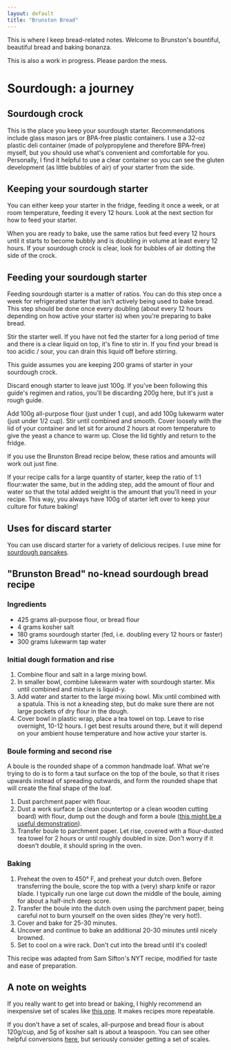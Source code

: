 ```yaml
---
layout: default
title: "Brunston Bread"
---
```


This is where I keep bread-related notes. Welcome to Brunston's bountiful, beautiful bread and baking bonanza.

This is also a work in progress. Please pardon the mess.

# Sourdough: a journey

## Sourdough crock

This is the place you keep your sourdough starter. Recommendations include glass mason jars or BPA-free plastic containers. I use a 32-oz plastic deli container (made of polypropylene and therefore BPA-free) myself, but you should use what's convenient and comfortable for you. Personally, I find it helpful to use a clear container so you can see the gluten development (as little bubbles of air) of your starter from the side.

## Keeping your sourdough starter

You can either keep your starter in the fridge, feeding it once a week, or at room temperature, feeding it every 12 hours. Look at the next section for how to feed your starter.

When you are ready to bake, use the same ratios but feed every 12 hours until it starts to become bubbly and is doubling in volume at least every 12 hours. If your sourdough crock is clear, look for bubbles of air dotting the side of the crock.

## Feeding your sourdough starter

Feeding sourdough starter is a matter of ratios. You can do this step once a week for refrigerated starter that isn't actively being used to bake bread. This step should be done once every doubling (about every 12 hours depending on how active your starter is) when you're preparing to bake bread.

Stir the starter well. If you have not fed the starter for a long period of time and there is a clear liquid on top, it's fine to stir in. If you find your bread is too acidic / sour, you can drain this liquid off before stirring.

This guide assumes you are keeping 200 grams of starter in your sourdough crock.

Discard enough starter to leave just 100g. If you've been following this guide's regimen and ratios, you'll be discarding 200g here, but it's just a rough guide.

Add 100g all-purpose flour (just under 1 cup), and add 100g lukewarm water (just under 1/2 cup). Stir until combined and smooth. Cover loosely with the lid of your container and let sit for around 2 hours at room temperature to give the yeast a chance to warm up. Close the lid tightly and return to the fridge.

If you use the Brunston Bread recipe below, these ratios and amounts will work out just fine.

If your recipe calls for a large quantity of starter, keep the ratio of 1:1 flour:water the same, but in the adding step, add the amount of flour and water so that the total added weight is the amount that you'll need in your recipe. This way, you always have 100g of starter left over to keep your culture for future baking!

## Uses for discard starter

You can use discard starter for a variety of delicious recipes. I use mine for [sourdough pancakes](https://www.kingarthurflour.com/recipes/classic-sourdough-waffles-or-pancakes-recipe). 

## "Brunston Bread" no-knead sourdough bread recipe

### Ingredients

* 425 grams all-purpose flour, or bread flour
* 4 grams kosher salt
* 180 grams sourdough starter (fed, i.e. doubling every 12 hours or faster)
* 300 grams lukewarm tap water

### Initial dough formation and rise

1. Combine flour and salt in a large mixing bowl.
2. In smaller bowl, combine lukewarm water with sourdough starter. Mix until combined and mixture is liquid-y.
3. Add water and starter to the large mixing bowl. Mix until combined with a spatula. This is not a kneading step, but do make sure there are not large pockets of dry flour in the dough.
4. Cover bowl in plastic wrap, place a tea towel on top. Leave to rise overnight, 10-12 hours. I get best results around there, but it will depend on your ambient house temperature and how active your starter is.

### Boule forming and second rise

A boule is the rounded shape of a common handmade loaf. What we're trying to do is to form a taut surface on the top of the boule, so that it rises upwards instead of spreading outwards, and form the rounded shape that will create the final shape of the loaf.

1. Dust parchment paper with flour.
2. Dust a work surface (a clean countertop or a clean wooden cutting board) with flour, dump out the dough and form a boule ([this might be a useful demonstration](https://youtu.be/VuIT0RJDdZ8?t=31)).
3. Transfer boule to parchment paper. Let rise, covered with a flour-dusted tea towel for 2 hours or until roughly doubled in size. Don't worry if it doesn't double, it should spring in the oven.

### Baking

1. Preheat the oven to 450° F, and preheat your dutch oven. Before transferring the boule, score the top with a (very) sharp knife or razor blade. I typically run one large cut down the middle of the boule, aiming for about a half-inch deep score.
2. Transfer the boule into the dutch oven using the parchment paper, being careful not to burn yourself on the oven sides (they're very hot!).
3. Cover and bake for 25-30 minutes.
4. Uncover and continue to bake an additional 20-30 minutes until nicely browned.
5. Set to cool on a wire rack. Don't cut into the bread until it's cooled!

This recipe was adapted from Sam Sifton's NYT recipe, modified for taste and ease of preparation.

## A note on weights

If you really want to get into bread or baking, I highly recommend an inexpensive set of scales like [this one](https://www.amazon.com/American-Weigh-Scales-Signature-Precision/dp/B002SC3LLS/). It makes recipes more repeatable.

If you don't have a set of scales, all-purpose and bread flour is about 120g/cup, and 5g of kosher salt is about a teaspoon. You can see other helpful conversions [here](https://www.kingarthurflour.com/learn/ingredient-weight-chart), but seriously consider getting a set of scales.

